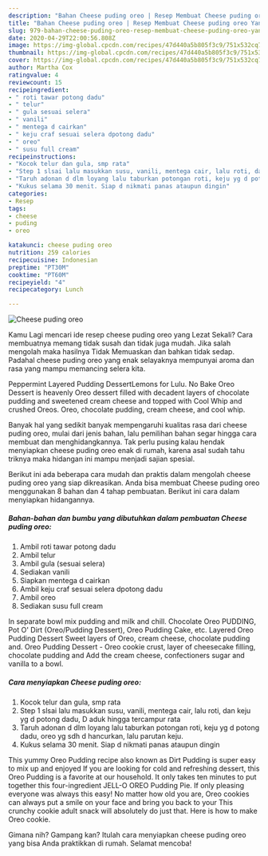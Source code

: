 ```yaml
---
description: "Bahan Cheese puding oreo | Resep Membuat Cheese puding oreo Yang Sedap"
title: "Bahan Cheese puding oreo | Resep Membuat Cheese puding oreo Yang Sedap"
slug: 979-bahan-cheese-puding-oreo-resep-membuat-cheese-puding-oreo-yang-sedap
date: 2020-04-29T22:00:56.808Z
image: https://img-global.cpcdn.com/recipes/47d440a5b805f3c9/751x532cq70/cheese-puding-oreo-foto-resep-utama.jpg
thumbnail: https://img-global.cpcdn.com/recipes/47d440a5b805f3c9/751x532cq70/cheese-puding-oreo-foto-resep-utama.jpg
cover: https://img-global.cpcdn.com/recipes/47d440a5b805f3c9/751x532cq70/cheese-puding-oreo-foto-resep-utama.jpg
author: Martha Cox
ratingvalue: 4
reviewcount: 15
recipeingredient:
- " roti tawar potong dadu"
- " telur"
- " gula sesuai selera"
- " vanili"
- " mentega d cairkan"
- " keju craf sesuai selera dpotong dadu"
- " oreo"
- " susu full cream"
recipeinstructions:
- "Kocok telur dan gula, smp rata"
- "Step 1 slsai lalu masukkan susu, vanili, mentega cair, lalu roti, dan keju yg d potong dadu, D aduk hingga tercampur rata"
- "Taruh adonan d dlm loyang lalu taburkan potongan roti, keju yg d potong dadu, oreo yg sdh d hancurkan, lalu parutan keju."
- "Kukus selama 30 menit. Siap d nikmati panas ataupun dingin"
categories:
- Resep
tags:
- cheese
- puding
- oreo

katakunci: cheese puding oreo 
nutrition: 259 calories
recipecuisine: Indonesian
preptime: "PT30M"
cooktime: "PT60M"
recipeyield: "4"
recipecategory: Lunch

---
```



![Cheese puding oreo](https://img-global.cpcdn.com/recipes/47d440a5b805f3c9/751x532cq70/cheese-puding-oreo-foto-resep-utama.jpg)

Kamu Lagi mencari ide resep cheese puding oreo yang Lezat Sekali? Cara membuatnya memang tidak susah dan tidak juga mudah. Jika salah mengolah maka hasilnya Tidak Memuaskan dan bahkan tidak sedap. Padahal cheese puding oreo yang enak selayaknya mempunyai aroma dan rasa yang mampu memancing selera kita.

Peppermint Layered Pudding DessertLemons for Lulu. No Bake Oreo Dessert is heavenly Oreo dessert filled with decadent layers of chocolate pudding and sweetened cream cheese and topped with Cool Whip and crushed Oreos. Oreo, chocolate pudding, cream cheese, and cool whip.

Banyak hal yang sedikit banyak mempengaruhi kualitas rasa dari cheese puding oreo, mulai dari jenis bahan, lalu pemilihan bahan segar hingga cara membuat dan menghidangkannya. Tak perlu pusing kalau hendak menyiapkan cheese puding oreo enak di rumah, karena asal sudah tahu triknya maka hidangan ini mampu menjadi sajian spesial.


Berikut ini ada beberapa cara mudah dan praktis dalam mengolah cheese puding oreo yang siap dikreasikan. Anda bisa membuat Cheese puding oreo menggunakan 8 bahan dan 4 tahap pembuatan. Berikut ini cara dalam menyiapkan hidangannya.

<!--inarticleads1-->

##### Bahan-bahan dan bumbu yang dibutuhkan dalam pembuatan Cheese puding oreo:

1. Ambil  roti tawar potong dadu
1. Ambil  telur
1. Ambil  gula (sesuai selera)
1. Sediakan  vanili
1. Siapkan  mentega d cairkan
1. Ambil  keju craf sesuai selera dpotong dadu
1. Ambil  oreo
1. Sediakan  susu full cream


In separate bowl mix pudding and milk and chill. Chocolate Oreo PUDDING, Pot O&#39; Dirt (Oreo/Pudding Dessert), Oreo Pudding Cake, etc. Layered Oreo Pudding Dessert Sweet layers of Oreo, cream cheese, chocolate pudding and. Oreo Pudding Dessert - Oreo cookie crust, layer of cheesecake filling, chocolate pudding and Add the cream cheese, confectioners sugar and vanilla to a bowl. 

<!--inarticleads2-->

##### Cara menyiapkan Cheese puding oreo:

1. Kocok telur dan gula, smp rata
1. Step 1 slsai lalu masukkan susu, vanili, mentega cair, lalu roti, dan keju yg d potong dadu, D aduk hingga tercampur rata
1. Taruh adonan d dlm loyang lalu taburkan potongan roti, keju yg d potong dadu, oreo yg sdh d hancurkan, lalu parutan keju.
1. Kukus selama 30 menit. Siap d nikmati panas ataupun dingin


This yummy Oreo Pudding recipe also known as Dirt Pudding is super easy to mix up and enjoyed If you are looking for cold and refreshing dessert, this Oreo Pudding is a favorite at our household. It only takes ten minutes to put together this four-ingredient JELL-O OREO Pudding Pie. If only pleasing everyone was always this easy! No matter how old you are, Oreo cookies can always put a smile on your face and bring you back to your This crunchy cookie adult snack will absolutely do just that. Here is how to make Oreo cookie. 

Gimana nih? Gampang kan? Itulah cara menyiapkan cheese puding oreo yang bisa Anda praktikkan di rumah. Selamat mencoba!
